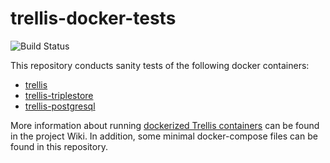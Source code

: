 # trellis-docker-tests

![Build Status](https://github.com/trellis-ldp/trellis-docker-tests/workflows/GitHub%20CI/badge.svg)

This repository conducts sanity tests of the following docker containers:

  * [trellis](https://hub.docker.com/r/trellisldp/trellis/)
  * [trellis-triplestore](https://hub.docker.com/r/trellisldp/trellis-triplestore/)
  * [trellis-postgresql](https://hub.docker.com/r/trellisldp/trellis-posgresql/)

More information about running [dockerized Trellis containers](https://github.com/trellis-ldp/trellis/wiki/Dockerized-Trellis) can be found in the project Wiki.
In addition, some minimal docker-compose files can be found in this repository.
